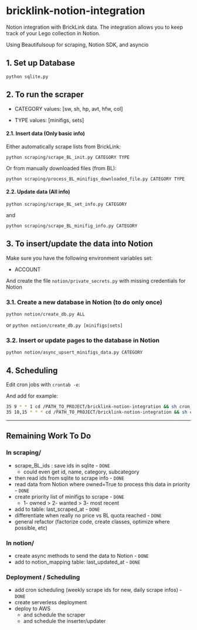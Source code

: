# bricklink-notion-integration

Notion integration with BrickLink data.
The integration allows you to keep track of your Lego collection in Notion.

Using Beautifulsoup for scraping, Notion SDK, and asyncio

## 1. Set up Database

`python sqlite.py`

## 2. To run the scraper

- CATEGORY values: [sw, sh, hp, avt, hfw, col]

- TYPE values: [minifigs, sets]

#### 2.1. Insert data (Only basic info)

Either automatically scrape lists from BrickLink:

`python scraping/scrape_BL_init.py CATEGORY TYPE`

Or from manually downloaded files (from BL):

`python scraping/process_BL_minifigs_downloaded_file.py CATEGORY TYPE`

#### 2.2. Update data (All info)

`python scraping/scrape_BL_set_info.py CATEGORY`

and

`python scraping/scrape_BL_minifig_info.py CATEGORY`

## 3. To insert/update the data into Notion

Make sure you have the following environment variables set:

- ACCOUNT

And create the file `notion/private_secrets.py` with missing credentials for Notion

### 3.1. Create a new database in Notion (to do only once)

`python notion/create_db.py ALL`

or `python notion/create_db.py [minifigs|sets]`

### 3.2. Insert or update pages to the database in Notion

`python notion/async_upsert_minifigs_data.py CATEGORY`

## 4. Scheduling

Edit cron jobs with `crontab -e`:

And add for example:

```bash
35 9 * * 1 cd /PATH_TO_PROJECT/bricklink-notion-integration && sh cron_weekly_scrape_init.sh
35 10,15 * * * cd /PATH_TO_PROJECT/bricklink-notion-integration && sh cron_daily_scrape_info.sh
```

---

## Remaining Work To Do

### In scraping/

- scrape_BL_ids : save ids in sqlite - `DONE`
    - could even get id, name, category, subcategory
- then read ids from sqlite to scrape info - `DONE`
- read data from Notion where owned=True to process this data in priority - `DONE`
- create priority list of minifigs to scrape - `DONE`
    - 1- owned > 2- wanted > 3- most recent
- add to table:  last_scraped_at - `DONE`
- differentiate when really no price vs BL quota reached - `DONE`
- general refactor (factorize code, create classes, optimize where possible, etc)

### In notion/

- create async methods to send the data to Notion - `DONE`
- add to notion_mapping table: last_updated_at - `DONE`

### Deployment / Scheduling

- add cron scheduling (weekly scrape ids for new, daily scrape infos) - `DONE`
- create serverless deployment
- deploy to AWS
    - and schedule the scraper
    - and schedule the inserter/updater